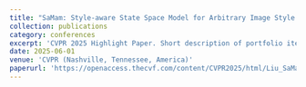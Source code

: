 ```yaml
---
title: "SaMam: Style-aware State Space Model for Arbitrary Image Style Transfer"
collection: publications
category: conferences
excerpt: 'CVPR 2025 Highlight Paper. Short description of portfolio item number 1<br/><img src='/images/500x300.png'>'
date: 2025-06-01
venue: 'CVPR (Nashville, Tennessee, America)'
paperurl: 'https://openaccess.thecvf.com/content/CVPR2025/html/Liu_SaMam_Style-aware_State_Space_Model_for_Arbitrary_Image_Style_Transfer_CVPR_2025_paper.html'
---
```


